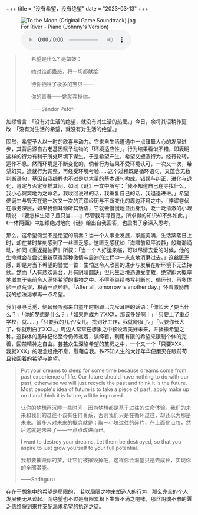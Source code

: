 +++
title = "没有希望，没有绝望"
date = "2023-03-13"
+++

<link rel="stylesheet" href="/css/audio.min.css" />
<figure class="figure-center">
  <img src="https://static.yon.im/image/blog/no-hope-no-despair/To the Moon (Original Game Soundtrack).jpg" alt="To the Moon (Original Game Soundtrack).jpg">
  <figcaption>For River - Piano (Johnny's Version)</figcaption>
  <audio class="audio-control" controls>
    <source src="https://static.yon.im/audio/For%20River%20-%20Piano%20%28Johnny%27s%20Version%29.mp3" type="audio/mpeg">
  </audio>
</figure>

>　　希望是什么? 是娼妓：
>
>　　她对谁都蛊惑，将一切都献给
>
>　　待你牺牲了极多的宝贝——
>
>　　你的青春——她就弃掉你。
>
>　　——Sándor Petőfi

加缪曾言：「没有对生活的绝望，就没有对生活的热爱。」今日，余将其语稍作更改：「没有对生活的希望，就没有对生活的绝望。」

固然，希望予人以一时的欣喜与动力。它来自生活遭遇中一点鼓舞人心的发展进步，其背后源自古老基因赋予动物的「环境适应性」。行为结果看似不错，即表明这样的行为有利于所处环境下谋生，于是希望产生，希望又塑造行为，经行轮转，运作不息。然而环境是不断变化的，倘若行为结果不受环境认可，一次又一次，希望幻灭，造就行为调整，再经受环境考验......这个过程既是循环语句，又蕴含无数判断语句，基因自我编程也不过是以大量的基本语句构成。错误与纠正，进化与退化，肯定与否定穿插其间，如同《谜》一文中所写：「我不知道自己在寻找什么，我小心翼翼地为之命名，我收回说过的话，我重复自己的话，我退退进进。」希望便诞生与毁灭在这一次又一次的荒谬经历与不断变化的周边环境之中。「悖谬卷伏在事务深层，如果我侧耳倾听其话语，它就会慢慢地显出身形，眨一眨清澈的小眼睛说：『要怎样生活？且只当......』尽管我寻寻觅觅，所求得的知识却不外如此。」《一体两面》中加缪绝对地向《谜》给出自我回答，也启发了余深入思考。

那么，这希望何尝不是绝望的前奏？当一个人事业发展，家庭美满，生活蒸蒸日上时，却在某时某刻感到了一丝匮乏感。这匮乏感犹如「海啸前风平浪静」般黯潮涌动，如同《重返提帕萨》所叙：「当一个人好运来临，可以尽情去爱的时候，他的生命就会在尝试重新获得那种激情与启迪的过程中一点点地消磨过去。」这丝匮乏感，即是对当下希望的警觉一瞥：生怕这令人欣喜的进步与发展在新环境下无法持续。然而「人有悲欢离合，月有阴晴圆缺」但凡生活境遇遭受变故，绝望即大概率地滋生于先前令人满怀希望的事物之中。不得不继续书写判断句、循环句，再多体验一点荒谬，积蓄一点经验。「After all, tomorrow is another day.」怀着激励自我的想法渴求再一点希望。

我们寻寻觅觅，侧耳倾听那来自童年时期即已充斥耳畔的话语：「你长大了要当什么？」「你的梦想是什么？」「如果你成为了XXX，那该多好啊！」「只要上了重点学校，就......」「只要我的儿子/女儿，找到好工作，我就舒服了。」「只要你长大了，你就明白了XXX。」周边人常常在想象之中预设着美好未来，并播撒希望之种。这群体的愚昧记忆至今仍传递着，演绎着，利用有限的希望来限制个体的完善，囚禁精神之自由。芸芸众生深陷希望的茧房之中，一个又一个「只要XXX，我就XXX」的渴念经绝不息，慰藉自我。殊不知人生的大好年华便磨灭在眼前苟且轮回着的希望与绝望。

> Put your dreams to sleep for some time because dreams come from past experience of life. Our future should have nothing to do with our past, otherwise we will just recycle the past and think it is the future. Most people's idea of future is to take a piece of past, apply make up on it and think it is future, a little improved. 
>
> 让你的梦想再沉睡一些时间，因为梦想都是基于过往的生命体验。我们的未来和我们的过往不该有任何关系，否则我们只是在循环过往，却还以为那是未来。很多人对未来的概念就是：取一小块过往的碎片，在上面化点妆，然后这就是未来了——一点点改进而已。
>
> I want to destroy your dreams. Let them be destroyed, so that you aspire to just grow yourself to your full potential.
>
> 我想要摧毁你的梦，让它们被摧毁掉吧，这样你会渴望只是去成长，实现你的全部潜能。
>
> ——Sadhguru

存在于想象中的希望是局限的， 若以局限之物来塑造人的行为，那么完全的个人发展便无从谈起。而绝望也不过是有限累积下生命不满之咆哮，那丝阴魂不散的匮乏感终将到来并支配渴求希望的执迷之徒。
